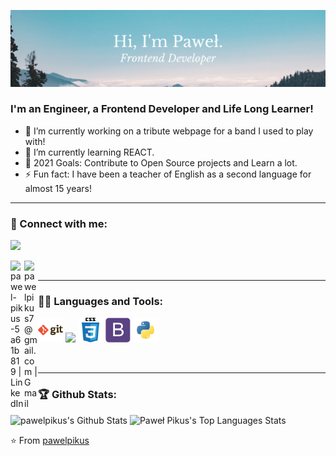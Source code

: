 ![Hello banner](hello-card2.png)

### I'm an Engineer, a Frontend Developer and Life Long Learner!
- 🔭 I’m currently working on a tribute webpage for a band I used to play with!
- 🌱 I’m currently learning REACT.
- 🥅 2021 Goals: Contribute to Open Source projects and Learn a lot.
- ⚡ Fun fact: I have been a teacher of English as a second language for almost 15 years!

---


### 🤝 Connect with me:
![](#)

[<img align="left" alt="pawel-pikus-5a61b819 | LinkedIn" width="22px" src="https://cdn.jsdelivr.net/npm/simple-icons@v3/icons/linkedin.svg"/>][linkedin]

[<img align="left" alt="pawelpikus7@gmail.com | Gmail" width="22px" src="https://cdn.jsdelivr.net/npm/simple-icons@v3/icons/gmail.svg"/>][gmail]

<br>

---

### 👨‍💻 Languages and Tools:
<code><img height="40" src="https://raw.githubusercontent.com/github/explore/80688e429a7d4ef2fca1e82350fe8e3517d3494d/topics/git/git.png"></code>
<code><img height="40" src="https://cdn.jsdelivr.net/npm/programming-languages-logos@0.0.3/src/html/html_128x128.png"></code>
<code><img height="40" src="https://raw.githubusercontent.com/devicons/devicon/master/icons/css3/css3-original-wordmark.svg"></code>
<code><img height="40" src="https://raw.githubusercontent.com/devicons/devicon/master/icons/bootstrap/bootstrap-plain.svg"></code>
<code><img height="40" src="https://raw.githubusercontent.com/github/explore/80688e429a7d4ef2fca1e82350fe8e3517d3494d/topics/python/python.png"></code>

<br>

---

### 🏆 Github Stats:

<img alt="pawelpikus's Github Stats" src="https://github-readme-stats.pawelpikus.vercel.app/api?username=pawelpikus&hide=stars&show_icons=true&hide_border=true&theme=buefy" width="500"/>

<img alt="Paweł Pikus's Top Languages Stats" src="https://github-readme-stats.vercel.app/api/top-langs/?username=pawelpikus&hide=smalltalk&theme=buefy&layout=compact&hide_border=true" width="500"/>


[linkedin]: https://www.linkedin.com/in/pawel-pikus-5a61b819/
[gmail]: mailto:pawelpikus7@gmail.com

⭐️ From [pawelpikus](https://github.com/pawelpikus)
